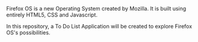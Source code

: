 Firefox OS is a new Operating System created by Mozilla. It is built using entirely HTML5, CSS and Javascript.

In this repository, a To Do List Application will be created to explore Firefox OS's possibilities.
